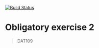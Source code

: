 [![Build Status](https://travis-ci.org/sondregj/dat109-oblig2.svg?branch=master)](https://travis-ci.org/sondregj/dat109-oblig2)

# Obligatory exercise 2

> DAT109
